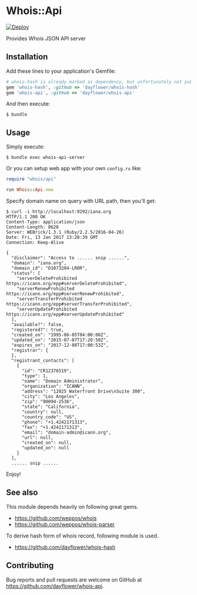 # Whois::Api

[![Deploy](https://www.herokucdn.com/deploy/button.svg)](https://heroku.com/deploy?template=https://github.com/dayflower/whois-api/tree/app)

Provides Whois JSON API server

## Installation

Add these lines to your application's Gemfile:

```ruby
# whois-hash is already marked as dependency, but unfortunately not published in rubygems yet
gem 'whois-hash', :github => 'dayflower/whois-hash'
gem 'whois-api', :github => 'dayflower/whois-api'
```

And then execute:

    $ bundle

## Usage

Simply execute:

    $ bundle exec whois-api-server

Or you can setup web app with your own `config.ru` like:

```ruby
require "whois/api"

run Whois::Api.new
```

Specify domain name on query with URL path, then you'll get:

```
$ curl -i http://localhost:9292/iana.org
HTTP/1.1 200 OK
Content-Type: application/json
Content-Length: 8628
Server: WEBrick/1.3.1 (Ruby/2.2.5/2016-04-26)
Date: Fri, 13 Jan 2017 13:20:39 GMT
Connection: Keep-Alive

{
  "disclaimer": "Access to ...... snip ......",
  "domain": "iana.org",
  "domain_id": "D1073204-LROR",
  "status": [
    "serverDeleteProhibited https://icann.org/epp#serverDeleteProhibited",
    "serverRenewProhibited https://icann.org/epp#serverRenewProhibited",
    "serverTransferProhibited https://icann.org/epp#serverTransferProhibited",
    "serverUpdateProhibited https://icann.org/epp#serverUpdateProhibited"
  ],
  "available?": false,
  "registered?": true,
  "created_on": "1995-06-05T04:00:00Z",
  "updated_on": "2015-07-07T17:20:50Z",
  "expires_on": "2017-12-08T17:00:53Z",
  "registrar": {
  },
  "registrant_contacts": [
    {
      "id": "CR12376519",
      "type": 1,
      "name": "Domain Administrator",
      "organization": "ICANN",
      "address": "12025 Waterfront Drive\nSuite 300",
      "city": "Los Angeles",
      "zip": "90094-2536",
      "state": "California",
      "country": null,
      "country_code": "US",
      "phone": "+1.4242171313",
      "fax": "+1.4242171313",
      "email": "domain-admin@icann.org",
      "url": null,
      "created_on": null,
      "updated_on": null
    }
  ],
  ...... snip ......
```

Enjoy!

## See also

This module depends heavily on following great gems.

- https://github.com/weppos/whois
- https://github.com/weppos/whois-parser

To derive hash form of whois record, following module is used.

- https://github.com/dayflower/whois-hash

## Contributing

Bug reports and pull requests are welcome on GitHub at https://github.com/dayflower/whois-api.
